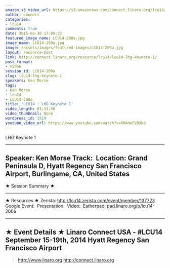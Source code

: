 ```yaml
---
amazon_s3_video_url: https://s3.amazonaws.com/connect.linaro.org/lcu14/videos/09-16-Tuesday/LCU14+-+LHG+Keynote+1.mp4
author: connect
categories:
- lcu14
comments: true
date: 2015-06-30 17:09:33
featured_image_name: LCU14-200a.jpg
image_name: LCU14-200a.jpg
image: /assets/images/featured-images/LCU14-200a.jpg
layout: resource-post
link: http://connect.linaro.org/resource/lcu14/lcu14-lhg-keynote-1/
post_format:
- Video
session_id: LCU14-200a
slug: lcu14-lhg-keynote-1
speakers: Ken Morse
tags:
- Ken Morse
- lcu14
- LCU14-200a
title: 'LCU14 : LHG Keynote 1'
video_length: 01:11:50
video_thumbnail: None
wordpress_id: 1519
youtube_video_url: https://www.youtube.com/watch?v=RM4deFVB3N0
---
```


LHG Keynote 1

---------------------------------------------------

Speaker: Ken Morse
Track: 
Location: Grand Peninsula D, Hyatt Regency San Francisco Airport, Burlingame, CA, United States
---------------------------------------------------

★ Session Summary ★

---------------------------------------------------

★ Resources ★
Zerista: http://lcu14.zerista.com/event/member/137723
Google Event: 
Presentation: 
Video: 
Eatherpad: pad.linaro.org/p/lcu14-200a

---------------------------------------------------

★ Event Details ★
Linaro Connect USA -  #LCU14
September 15-19th, 2014
Hyatt Regency San Francisco Airport
---------------------------------------------------

> http://www.linaro.org
> http://connect.linaro.org
